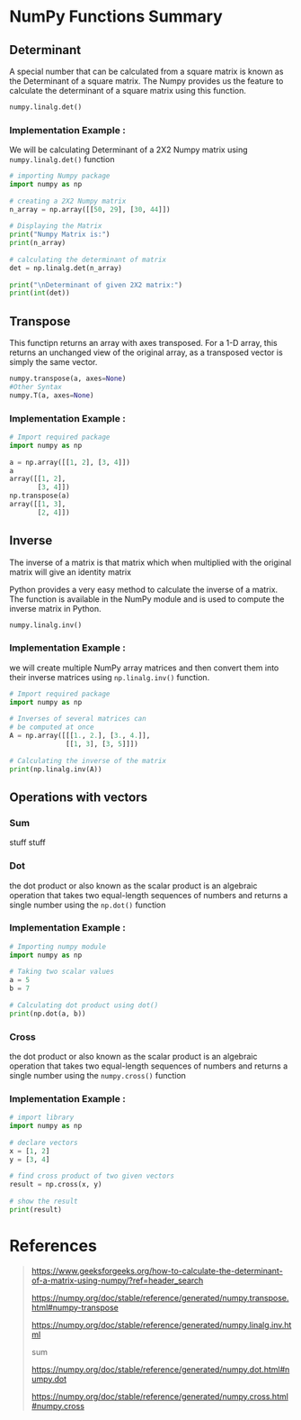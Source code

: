 # NumPy Functions Summary 

## Determinant


A special number that can be calculated from a square matrix is known as the Determinant of a square matrix. The Numpy provides us the feature to calculate the determinant of a square matrix using this function.
```python
numpy.linalg.det()
```

### Implementation Example :
We will be calculating Determinant of a 2X2 Numpy matrix using `numpy.linalg.det()` function
```python
# importing Numpy package 
import numpy as np 
  
# creating a 2X2 Numpy matrix 
n_array = np.array([[50, 29], [30, 44]]) 
  
# Displaying the Matrix 
print("Numpy Matrix is:") 
print(n_array) 
  
# calculating the determinant of matrix 
det = np.linalg.det(n_array) 
  
print("\nDeterminant of given 2X2 matrix:") 
print(int(det)) 
```
## Transpose
This functipn returns an array with axes transposed. For a 1-D array, this returns an unchanged view of the original array, as a transposed vector is simply the same vector. 

```python
numpy.transpose(a, axes=None)
#Other Syntax
numpy.T(a, axes=None)
```
### Implementation Example :

```python
# Import required package
import numpy as np
 
a = np.array([[1, 2], [3, 4]])
a
array([[1, 2],
       [3, 4]])
np.transpose(a)
array([[1, 3],
       [2, 4]])
```
## Inverse
The inverse of a matrix is that matrix which when multiplied with the original matrix will give an identity matrix

Python provides a very easy method to calculate the inverse of a matrix. The function is available in the NumPy module and is used to compute the inverse matrix in Python.
   
```python
numpy.linalg.inv()
```
### Implementation Example :
we will create multiple NumPy array matrices and then convert them into their inverse matrices using `np.linalg.inv()` function.
```python
# Import required package
import numpy as np
 
# Inverses of several matrices can
# be computed at once
A = np.array([[[1., 2.], [3., 4.]],
              [[1, 3], [3, 5]]])
 
# Calculating the inverse of the matrix
print(np.linalg.inv(A))
```

## Operations with vectors 
### Sum
stuff stuff

### Dot
the dot product or also known as the scalar product is an algebraic operation that takes two equal-length sequences of numbers and returns a single number using the `np.dot()` function
### Implementation Example :
```python
# Importing numpy module
import numpy as np
 
# Taking two scalar values
a = 5
b = 7
 
# Calculating dot product using dot()
print(np.dot(a, b))
```
### Cross
the dot product or also known as the scalar product is an algebraic operation that takes two equal-length sequences of numbers and returns a single number using the `numpy.cross()` function
### Implementation Example :
```python
# import library
import numpy as np
 
# declare vectors
x = [1, 2]
y = [3, 4]
 
# find cross product of two given vectors
result = np.cross(x, y)
 
# show the result
print(result)
```


# References

> https://www.geeksforgeeks.org/how-to-calculate-the-determinant-of-a-matrix-using-numpy/?ref=header_search
> 
> https://numpy.org/doc/stable/reference/generated/numpy.transpose.html#numpy-transpose
> 
> https://numpy.org/doc/stable/reference/generated/numpy.linalg.inv.html
>
> sum
> 
> https://numpy.org/doc/stable/reference/generated/numpy.dot.html#numpy.dot
>
> https://numpy.org/doc/stable/reference/generated/numpy.cross.html#numpy.cross

